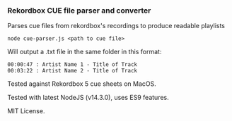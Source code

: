 ### Rekordbox CUE file parser and converter

Parses cue files from rekordbox's recordings to produce readable playlists

    node cue-parser.js <path to cue file>

Will output a .txt file in the same folder in this format:

    00:00:47 : Artist Name 1 - Title of Track
    00:03:22 : Artist Name 2 - Title of Track

Tested against Rekordbox 5 cue sheets on MacOS.

Tested with latest NodeJS (v14.3.0), uses ES9 features.

MIT License.
